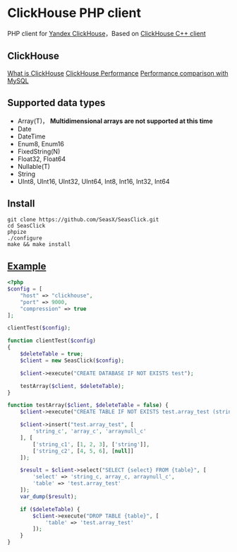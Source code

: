 ClickHouse PHP client
=====

PHP client for [Yandex ClickHouse](https://clickhouse.yandex/)，Based on [ClickHouse C++ client](https://github.com/artpaul/clickhouse-cpp)

## ClickHouse
[What is ClickHouse](https://clickhouse.yandex/docs/en/)
[ClickHouse Performance](https://clickhouse.yandex/docs/en/introduction/performance/)
[Performance comparison with MySQL](https://clickhouse.yandex/benchmark.html#[%22100000000%22,[%22ClickHouse%22,%22MySQL%22],[%220%22,%221%22,%222%22]])

## Supported data types

* Array(T)，
    **Multidimensional arrays are not supported at this time**
* Date
* DateTime
* Enum8, Enum16
* FixedString(N)
* Float32, Float64
* Nullable(T)
* String
* UInt8, UInt16, UInt32, UInt64, Int8, Int16, Int32, Int64


## Install
```ssh
git clone https://github.com/SeasX/SeasClick.git
cd SeasClick
phpize
./configure
make && make install
```

## [Example](https://github.com/SeasX/SeasClick/tests/index.php)

```php
<?php
$config = [
    "host" => "clickhouse",
    "port" => 9000,
    "compression" => true
];

clientTest($config);

function clientTest($config)
{
    $deleteTable = true;
    $client = new SeasClick($config);

    $client->execute("CREATE DATABASE IF NOT EXISTS test");

    testArray($client, $deleteTable);
}

function testArray($client, $deleteTable = false) {
    $client->execute("CREATE TABLE IF NOT EXISTS test.array_test (string_c String, array_c Array(Int8), arraynull_c Array(Nullable(String))) ENGINE = Memory");

    $client->insert("test.array_test", [
        'string_c', 'array_c', 'arraynull_c'
    ], [
        ['string_c1', [1, 2, 3], ['string']],
        ['string_c2', [4, 5, 6], [null]]
    ]);

    $result = $client->select("SELECT {select} FROM {table}", [
        'select' => 'string_c, array_c, arraynull_c',
        'table' => 'test.array_test'
    ]);
    var_dump($result);

    if ($deleteTable) {
        $client->execute("DROP TABLE {table}", [
            'table' => 'test.array_test'
        ]);
    }
}
```
